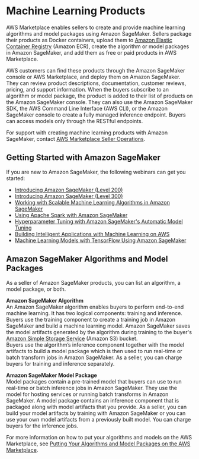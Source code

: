 # Machine Learning Products<a name="machine-learning-products"></a>

AWS Marketplace enables sellers to create and provide machine learning algorithms and model packages using Amazon SageMaker\. Sellers package their products as Docker containers, upload them to [Amazon Elastic Container Registry](https://aws.amazon.com/ecr/) \(Amazon ECR\), create the algorithm or model packages in Amazon SageMaker, and add them as free or paid products in AWS Marketplace\.

AWS customers can find these products through the Amazon SageMaker console or AWS Marketplace, and deploy them on Amazon SageMaker\. They can review product descriptions, documentation, customer reviews, pricing, and support information\. When the buyers subscribe to an algorithm or model package, the product is added to their list of products on the Amazon SageMaker console\. They can also use the Amazon SageMaker SDK, the AWS Command Line Interface \(AWS CLI\), or the Amazon SageMaker console to create a fully managed inference endpoint\. Buyers can access models only through the RESTful endpoints\.

For support with creating machine learning products with Amazon SageMaker, contact [AWS Marketplace Seller Operations](https://aws.amazon.com/marketplace/management/contact-us/)\. 

## Getting Started with Amazon SageMaker<a name="getting-started-with-sagemaker"></a>

 If you are new to Amazon SageMaker, the following webinars can get you started:
+ [Introducing Amazon SageMaker \(Level 200\)](https://pages.awscloud.com/Introducing-Amazon-SageMaker_0209-MCL_OD.html)
+ [Introducing Amazon SageMaker \(Level 300\)](https://pages.awscloud.com/Introducing-Amazon-SageMaker_0109-MCL_OD.html)
+ [Working with Scalable Machine Learning Algorithms in Amazon SageMaker](https://pages.awscloud.com/Working-with-Scalable-Machine-Learning-Algorithms-in-Amazon-SageMaker_0304-MCL_OD.html) 
+ [Using Apache Spark with Amazon SageMaker](https://pages.awscloud.com/Using-Apache-Spark-with-Amazon-SageMaker_0504-MCL_OD.html) 
+ [Hyperparameter Tuning with Amazon SageMaker's Automatic Model Tuning](https://pages.awscloud.com/Hyperparameter-Tuning-with-Amazon-SageMakers-Automatic-Model-Tuning_0704-MCL_OD.html) 
+ [Building Intelligent Applications with Machine Learning on AWS](https://pages.awscloud.com/Build-Intelligent-Applications-with-Machine-Learning-on-AWS_0710-MCL_OD.html) 
+ [Machine Learning Models with TensorFlow Using Amazon SageMaker](https://pages.awscloud.com/Machine-Learning-Models-with-TensorFlow-Using-Amazon-SageMaker_0801-MCL_OD.html) 

## Amazon SageMaker Algorithms and Model Packages<a name="amazon-sagemaker-algorithms-and-model-packages"></a>

As a seller of Amazon SageMaker products, you can list an algorithm, a model package, or both\.  

**Amazon SageMaker Algorithm**  
An Amazon SageMaker algorithm enables buyers to perform end\-to\-end machine learning\. It has two logical components: training and inference\. Buyers use the training component to create a training job in Amazon SageMaker and build a machine learning model\. Amazon SageMaker saves the model artifacts generated by the algorithm during training to the buyer's [Amazon Simple Storage Service](https://aws.amazon.com/s3/) \(Amazon S3\) bucket\.  
Buyers use the algorithm’s inference component together with the model artifacts to build a model package which is then used to run real\-time or batch transform jobs in Amazon SageMaker\. As a seller, you can charge buyers for training and inference separately\.  

**Amazon SageMaker Model Package**  
Model packages contain a pre\-trained model that buyers can use to run real\-time or batch inference jobs in Amazon SageMaker\. They use the model for hosting services or running batch transforms in Amazon SageMaker\. A model package contains an inference component that is packaged along with model artifacts that you provide\. As a seller, you can build your model artifacts by training with Amazon SageMaker or you can use your own model artifacts from a previously built model\. You can charge buyers for the inference jobs\. 

For more information on how to put your algorithms and models on the AWS Marketplace, see [Putting Your Algorithms and Model Packages on the AWS Marketplace](listing-algorithms-and-model-packages-in-aws-marketplace-for-machine-learning.md)\.